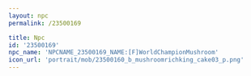```yaml
---
layout: npc
permalink: /23500169

title: Npc
id: '23500169'
npc_name: 'NPCNAME_23500169_NAME:[F]WorldChampionMushroom'
icon_url: 'portrait/mob/23500160_b_mushroomrichking_cake03_p.png'
---
```

